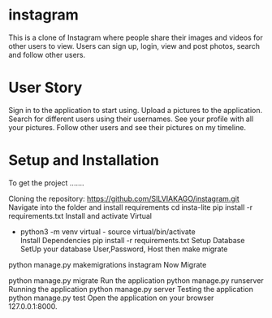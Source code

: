 # instagram
This is a clone of Instagram where people share their images and videos for other users to view. Users can sign up, login, view and post photos, search and follow other users.
# User Story
Sign in to the application to start using.
Upload a pictures to the application.
Search for different users using their usernames.
See your profile with all your pictures.
Follow other users and see their pictures on my timeline.
# Setup and Installation
To get the project .......

Cloning the repository:
https://github.com/SILVIAKAGO/instagram.git 
Navigate into the folder and install requirements
cd insta-lite pip install -r requirements.txt 
Install and activate Virtual
- python3 -m venv virtual - source virtual/bin/activate  
Install Dependencies
pip install -r requirements.txt 
Setup Database
SetUp your database User,Password, Host then make migrate

python manage.py makemigrations instagram
Now Migrate

python manage.py migrate 
Run the application
python manage.py runserver 
Running the application
python manage.py server 
Testing the application
python manage.py test 
Open the application on your browser 127.0.0.1:8000.
